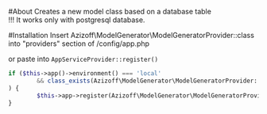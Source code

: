 #About
Creates a new model class based on a database table  
!!! It works only with postgresql database.

#Installation
Insert Azizoff\ModelGenerator\ModelGeneratorProvider::class into "providers" section of /config/app.php

or paste into `AppServiceProvider::register()`
```php
if ($this->app()->environment() === 'local'
        && class_exists(Azizoff\ModelGenerator\ModelGeneratorProvider::class)
) {
        $this->app->register(Azizoff\ModelGenerator\ModelGeneratorProvider::class);
}
```
